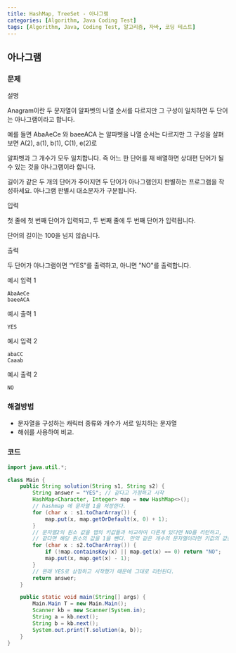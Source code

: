 ```yaml
---
title: HashMap, TreeSet - 아나그램
categories: [Algorithm, Java Coding Test]
tags: [Algorithm, Java, Coding Test, 알고리즘, 자바, 코딩 테스트]
---
```


## 아나그램 

### 문제
설명

Anagram이란 두 문자열이 알파벳의 나열 순서를 다르지만 그 구성이 일치하면 두 단어는 아나그램이라고 합니다.

예를 들면 AbaAeCe 와 baeeACA 는 알파벳을 나열 순서는 다르지만 그 구성을 살펴보면 A(2), a(1), b(1), C(1), e(2)로

알파벳과 그 개수가 모두 일치합니다. 즉 어느 한 단어를 재 배열하면 상대편 단어가 될 수 있는 것을 아나그램이라 합니다.

길이가 같은 두 개의 단어가 주어지면 두 단어가 아나그램인지 판별하는 프로그램을 작성하세요. 아나그램 판별시 대소문자가 구분됩니다.

입력

첫 줄에 첫 번째 단어가 입력되고, 두 번째 줄에 두 번째 단어가 입력됩니다.

단어의 길이는 100을 넘지 않습니다.

출력

두 단어가 아나그램이면 “YES"를 출력하고, 아니면 ”NO"를 출력합니다.

예시 입력 1

```
AbaAeCe
baeeACA

```

예시 출력 1

```
YES
```

예시 입력 2

```
abaCC
Caaab

```

예시 출력 2

```
NO
```

### 해결방법
- 문자열을 구성하는 캐릭터 종류와 개수가 서로 일치하는 문자열
- 해쉬를 사용하여 비교.

### 코드

```java
import java.util.*;

class Main {
    public String solution(String s1, String s2) {
        String answer = "YES"; // 같다고 가정하고 시작
        HashMap<Character, Integer> map = new HashMap<>();
        // hashmap 에 문자열 1을 저장한다.
        for (char x : s1.toCharArray()) {
            map.put(x, map.getOrDefault(x, 0) + 1);
        }
        // 문자열2의 원소 값을 맵의 키값들과 비교하여 다른게 있다면 NO를 리턴하고,
        // 같다면 해당 원소의 값을 1을 뺀다. 만약 같은 개수의 문자열이라면 키값의 값은 0으로 될 것이다.
        for (char x : s2.toCharArray()) {
            if (!map.containsKey(x) || map.get(x) == 0) return "NO";
            map.put(x, map.get(x) - 1);
        }
        // 원래 YES로 상정하고 시작했기 때문에 그대로 리턴된다.
        return answer;
    }

    public static void main(String[] args) {
        Main.Main T = new Main.Main();
        Scanner kb = new Scanner(System.in);
        String a = kb.next();
        String b = kb.next();
        System.out.print(T.solution(a, b));
    }
}

```
